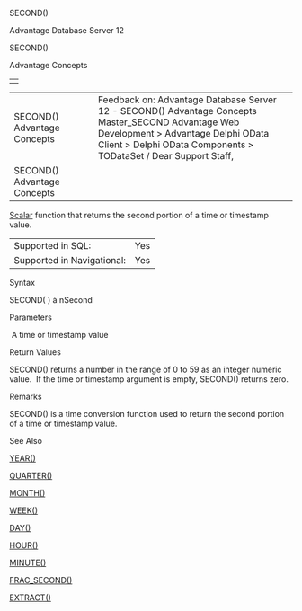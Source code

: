 SECOND()




Advantage Database Server 12  

SECOND()

Advantage Concepts

|  |
| --- |
|  |

|  |  |  |  |  |
| --- | --- | --- | --- | --- |
| SECOND()  Advantage Concepts |  |  | Feedback on: Advantage Database Server 12 - SECOND() Advantage Concepts Master\_SECOND Advantage Web Development > Advantage Delphi OData Client > Delphi OData Components > TODataSet / Dear Support Staff, |  |
| SECOND()  Advantage Concepts |  |  |  |  |

[Scalar](master_supported_scalar_functions.htm) function that returns the second portion of a time or timestamp value.

|  |  |
| --- | --- |
| Supported in SQL: | Yes |
| Supported in Navigational: | Yes |

Syntax

SECOND( <tTime> ) à nSecond

Parameters

<tTime>  A time or timestamp value

Return Values

SECOND() returns a number in the range of 0 to 59 as an integer numeric value.  If the time or timestamp argument is empty, SECOND() returns zero.

Remarks

SECOND() is a time conversion function used to return the second portion of a time or timestamp value.

See Also

[YEAR()](master_year.htm)

[QUARTER()](master_quarter.htm)

[MONTH()](master_month.htm)

[WEEK()](master_week.htm)

[DAY()](master_day.htm)

[HOUR()](master_hour.htm)

[MINUTE()](master_minute.htm)

[FRAC\_SECOND()](master_frac_second.htm)

[EXTRACT()](master_extract.htm)